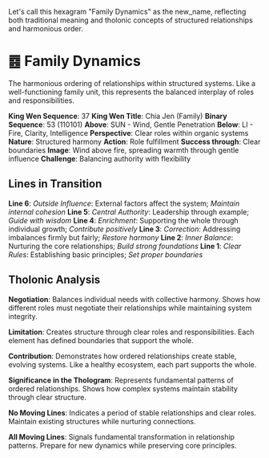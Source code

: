Let's call this hexagram "Family Dynamics" as the new_name, reflecting both traditional meaning and tholonic concepts of structured relationships and harmonious order.

# ䷤ Family Dynamics

The harmonious ordering of relationships within structured systems. Like a well-functioning family unit, this represents the balanced interplay of roles and responsibilities.


**King Wen Sequence**: 37
**King Wen Title**: Chia Jen (Family)
**Binary Sequence**: 53 (110101)
**Above**: SUN - Wind, Gentle Penetration
**Below**: LI - Fire, Clarity, Intelligence
**Perspective**: Clear roles within organic systems
**Nature**: Structured harmony
**Action**: Role fulfillment
**Success through**: Clear boundaries
**Image**: Wind above fire, spreading warmth through gentle influence
**Challenge**: Balancing authority with flexibility

## Lines in Transition
**Line 6**: *Outside Influence*: External factors affect the system; *Maintain internal cohesion*
**Line 5**: *Central Authority*: Leadership through example; *Guide with wisdom*
**Line 4**: *Enrichment*: Supporting the whole through individual growth; *Contribute positively*
**Line 3**: *Correction*: Addressing imbalances firmly but fairly; *Restore harmony*
**Line 2**: *Inner Balance*: Nurturing the core relationships; *Build strong foundations*
**Line 1**: *Clear Rules*: Establishing basic principles; *Set proper boundaries*

## Tholonic Analysis
**Negotiation**: Balances individual needs with collective harmony. Shows how different roles must negotiate their relationships while maintaining system integrity.

**Limitation**: Creates structure through clear roles and responsibilities. Each element has defined boundaries that support the whole.

**Contribution**: Demonstrates how ordered relationships create stable, evolving systems. Like a healthy ecosystem, each part supports the whole.

**Significance in the Thologram**: Represents fundamental patterns of ordered relationships. Shows how complex systems maintain stability through clear structure.

**No Moving Lines**: Indicates a period of stable relationships and clear roles. Maintain existing structures while nurturing connections.

**All Moving Lines**: Signals fundamental transformation in relationship patterns. Prepare for new dynamics while preserving core principles.
